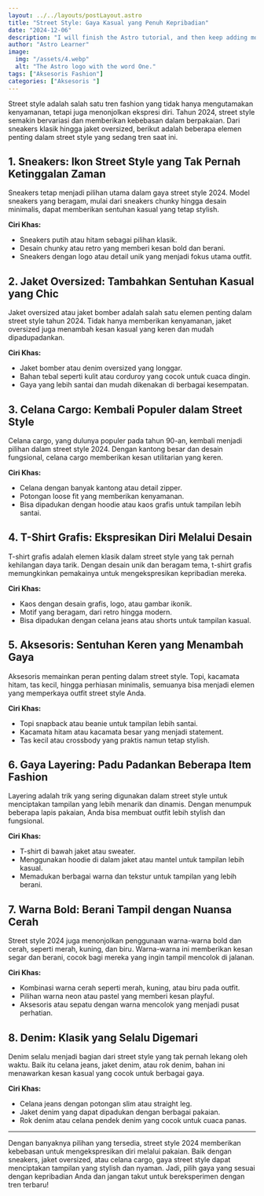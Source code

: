 ```yaml
---
layout: ../../layouts/postLayout.astro
title: "Street Style: Gaya Kasual yang Penuh Kepribadian"
date: "2024-12-06"
description: "I will finish the Astro tutorial, and then keep adding more posts. Watch this space for more to come"
author: "Astro Learner"
image:
  img: "/assets/4.webp"
  alt: "The Astro logo with the word One."
tags: ["Aksesoris Fashion"]
categories: ["Aksesoris "]
---
```


Street style adalah salah satu tren fashion yang tidak hanya mengutamakan kenyamanan, tetapi juga menonjolkan ekspresi diri. Tahun 2024, street style semakin bervariasi dan memberikan kebebasan dalam berpakaian. Dari sneakers klasik hingga jaket oversized, berikut adalah beberapa elemen penting dalam street style yang sedang tren saat ini.

## 1. Sneakers: Ikon Street Style yang Tak Pernah Ketinggalan Zaman

Sneakers tetap menjadi pilihan utama dalam gaya street style 2024. Model sneakers yang beragam, mulai dari sneakers chunky hingga desain minimalis, dapat memberikan sentuhan kasual yang tetap stylish.

**Ciri Khas:**
- Sneakers putih atau hitam sebagai pilihan klasik.
- Desain chunky atau retro yang memberi kesan bold dan berani.
- Sneakers dengan logo atau detail unik yang menjadi fokus utama outfit.

## 2. Jaket Oversized: Tambahkan Sentuhan Kasual yang Chic

Jaket oversized atau jaket bomber adalah salah satu elemen penting dalam street style tahun 2024. Tidak hanya memberikan kenyamanan, jaket oversized juga menambah kesan kasual yang keren dan mudah dipadupadankan.

**Ciri Khas:**
- Jaket bomber atau denim oversized yang longgar.
- Bahan tebal seperti kulit atau corduroy yang cocok untuk cuaca dingin.
- Gaya yang lebih santai dan mudah dikenakan di berbagai kesempatan.

## 3. Celana Cargo: Kembali Populer dalam Street Style

Celana cargo, yang dulunya populer pada tahun 90-an, kembali menjadi pilihan dalam street style 2024. Dengan kantong besar dan desain fungsional, celana cargo memberikan kesan utilitarian yang keren.

**Ciri Khas:**
- Celana dengan banyak kantong atau detail zipper.
- Potongan loose fit yang memberikan kenyamanan.
- Bisa dipadukan dengan hoodie atau kaos grafis untuk tampilan lebih santai.

## 4. T-Shirt Grafis: Ekspresikan Diri Melalui Desain

T-shirt grafis adalah elemen klasik dalam street style yang tak pernah kehilangan daya tarik. Dengan desain unik dan beragam tema, t-shirt grafis memungkinkan pemakainya untuk mengekspresikan kepribadian mereka.

**Ciri Khas:**
- Kaos dengan desain grafis, logo, atau gambar ikonik.
- Motif yang beragam, dari retro hingga modern.
- Bisa dipadukan dengan celana jeans atau shorts untuk tampilan kasual.

## 5. Aksesoris: Sentuhan Keren yang Menambah Gaya

Aksesoris memainkan peran penting dalam street style. Topi, kacamata hitam, tas kecil, hingga perhiasan minimalis, semuanya bisa menjadi elemen yang memperkaya outfit street style Anda.

**Ciri Khas:**
- Topi snapback atau beanie untuk tampilan lebih santai.
- Kacamata hitam atau kacamata besar yang menjadi statement.
- Tas kecil atau crossbody yang praktis namun tetap stylish.

## 6. Gaya Layering: Padu Padankan Beberapa Item Fashion

Layering adalah trik yang sering digunakan dalam street style untuk menciptakan tampilan yang lebih menarik dan dinamis. Dengan menumpuk beberapa lapis pakaian, Anda bisa membuat outfit lebih stylish dan fungsional.

**Ciri Khas:**
- T-shirt di bawah jaket atau sweater.
- Menggunakan hoodie di dalam jaket atau mantel untuk tampilan lebih kasual.
- Memadukan berbagai warna dan tekstur untuk tampilan yang lebih berani.

## 7. Warna Bold: Berani Tampil dengan Nuansa Cerah

Street style 2024 juga menonjolkan penggunaan warna-warna bold dan cerah, seperti merah, kuning, dan biru. Warna-warna ini memberikan kesan segar dan berani, cocok bagi mereka yang ingin tampil mencolok di jalanan.

**Ciri Khas:**
- Kombinasi warna cerah seperti merah, kuning, atau biru pada outfit.
- Pilihan warna neon atau pastel yang memberi kesan playful.
- Aksesoris atau sepatu dengan warna mencolok yang menjadi pusat perhatian.

## 8. Denim: Klasik yang Selalu Digemari

Denim selalu menjadi bagian dari street style yang tak pernah lekang oleh waktu. Baik itu celana jeans, jaket denim, atau rok denim, bahan ini menawarkan kesan kasual yang cocok untuk berbagai gaya.

**Ciri Khas:**
- Celana jeans dengan potongan slim atau straight leg.
- Jaket denim yang dapat dipadukan dengan berbagai pakaian.
- Rok denim atau celana pendek denim yang cocok untuk cuaca panas.

---

Dengan banyaknya pilihan yang tersedia, street style 2024 memberikan kebebasan untuk mengekspresikan diri melalui pakaian. Baik dengan sneakers, jaket oversized, atau celana cargo, gaya street style dapat menciptakan tampilan yang stylish dan nyaman. Jadi, pilih gaya yang sesuai dengan kepribadian Anda dan jangan takut untuk bereksperimen dengan tren terbaru!
